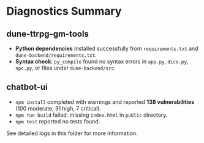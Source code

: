 # Diagnostics Summary

## dune-ttrpg-gm-tools
- **Python dependencies** installed successfully from `requirements.txt` and `dune-backend/requirements.txt`.
- **Syntax check**: `py_compile` found no syntax errors in `app.py`, `dice.py`, `npc.py`, or files under `dune-backend/src`.

## chatbot-ui
- `npm install` completed with warnings and reported **138 vulnerabilities** (100 moderate, 31 high, 7 critical).
- `npm run build` failed: missing `index.html` in `public` directory.
- `npm test` reported no tests found.

See detailed logs in this folder for more information.
